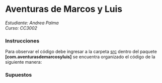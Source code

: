 # Aventuras de Marcos y Luis
_Estudiante: Andrea Palma_ <br>
_Curso: CC3002_ <br>


### Instrucciones
Para observar el código debe ingresar a la carpeta [src](src) dentro del paquete **[com.aventurasdemarcosyluis]** se encuentra organizado el código de la siguiente manera:


### Supuestos

